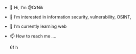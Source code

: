 - 👋 Hi, I’m @CrNik
- 👀 I’m interested in information security, vulnerability, OSINT,
- 🌱 I’m currently learning web 
- 📫 How to reach me .... 
 
  6f
h

 

